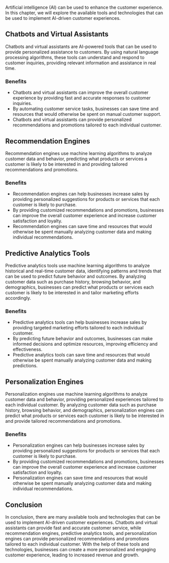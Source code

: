 
Artificial intelligence (AI) can be used to enhance the customer experience. In this chapter, we will explore the available tools and technologies that can be used to implement AI-driven customer experiences.

Chatbots and Virtual Assistants
-------------------------------

Chatbots and virtual assistants are AI-powered tools that can be used to provide personalized assistance to customers. By using natural language processing algorithms, these tools can understand and respond to customer inquiries, providing relevant information and assistance in real time.

### Benefits

* Chatbots and virtual assistants can improve the overall customer experience by providing fast and accurate responses to customer inquiries.
* By automating customer service tasks, businesses can save time and resources that would otherwise be spent on manual customer support.
* Chatbots and virtual assistants can provide personalized recommendations and promotions tailored to each individual customer.

Recommendation Engines
----------------------

Recommendation engines use machine learning algorithms to analyze customer data and behavior, predicting what products or services a customer is likely to be interested in and providing tailored recommendations and promotions.

### Benefits

* Recommendation engines can help businesses increase sales by providing personalized suggestions for products or services that each customer is likely to purchase.
* By providing customized recommendations and promotions, businesses can improve the overall customer experience and increase customer satisfaction and loyalty.
* Recommendation engines can save time and resources that would otherwise be spent manually analyzing customer data and making individual recommendations.

Predictive Analytics Tools
--------------------------

Predictive analytics tools use machine learning algorithms to analyze historical and real-time customer data, identifying patterns and trends that can be used to predict future behavior and outcomes. By analyzing customer data such as purchase history, browsing behavior, and demographics, businesses can predict what products or services each customer is likely to be interested in and tailor marketing efforts accordingly.

### Benefits

* Predictive analytics tools can help businesses increase sales by providing targeted marketing efforts tailored to each individual customer.
* By predicting future behavior and outcomes, businesses can make informed decisions and optimize resources, improving efficiency and effectiveness.
* Predictive analytics tools can save time and resources that would otherwise be spent manually analyzing customer data and making predictions.

Personalization Engines
-----------------------

Personalization engines use machine learning algorithms to analyze customer data and behavior, providing personalized experiences tailored to each individual customer. By analyzing customer data such as purchase history, browsing behavior, and demographics, personalization engines can predict what products or services each customer is likely to be interested in and provide tailored recommendations and promotions.

### Benefits

* Personalization engines can help businesses increase sales by providing personalized suggestions for products or services that each customer is likely to purchase.
* By providing customized recommendations and promotions, businesses can improve the overall customer experience and increase customer satisfaction and loyalty.
* Personalization engines can save time and resources that would otherwise be spent manually analyzing customer data and making individual recommendations.

Conclusion
----------

In conclusion, there are many available tools and technologies that can be used to implement AI-driven customer experiences. Chatbots and virtual assistants can provide fast and accurate customer service, while recommendation engines, predictive analytics tools, and personalization engines can provide personalized recommendations and promotions tailored to each individual customer. With the help of these tools and technologies, businesses can create a more personalized and engaging customer experience, leading to increased revenue and growth.
